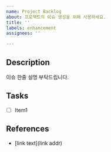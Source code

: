 ```yaml
---
name: Project Backlog
about: 프로젝트의 이슈 생성을 위해 사용하세요.
title: ''
labels: enhancement
assignees: ''

---
```


## Description

이슈 한줄 설명 부탁드립니다.

## Tasks
- [ ] Item1


## References
 - [link text](link addr)
